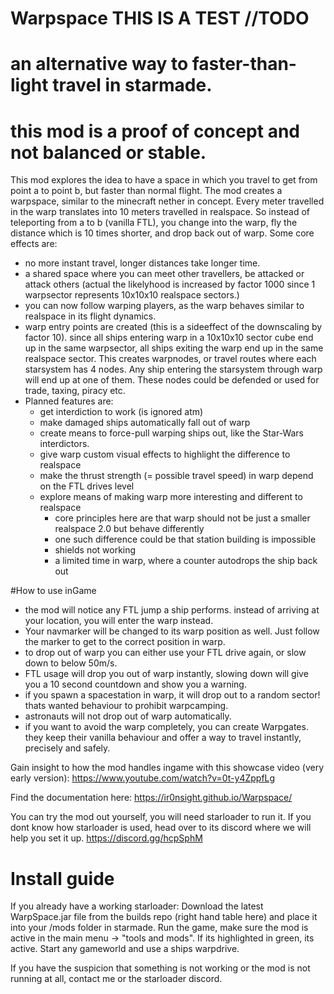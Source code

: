 # Warpspace THIS IS A TEST //TODO
# an alternative way to faster-than-light travel in starmade.
# this mod is a proof of concept and not balanced or stable.
This mod explores the idea to have a space in which you travel to get from point a to point b, but faster than normal flight.
The mod creates a warpspace, similar to the minecraft nether in concept. Every meter travelled in the warp translates into 10 meters travelled in realspace. 
So instead of teleporting from a to b (vanilla FTL), you change into the warp, fly the distance which is 10 times shorter, and drop back out of warp.
Some core effects are:
- no more instant travel, longer distances take longer time.
- a shared space where you can meet other travellers, be attacked or attack others (actual the likelyhood is increased by factor 1000 since 1 warpsector represents 10x10x10 realspace sectors.)
- you can now follow warping players, as the warp behaves similar to realspace in its flight dynamics.
- warp entry points are created (this is a sideeffect of the downscaling by factor 10). since all ships entering warp in a 10x10x10 sector cube end up in the same warpsector,
  all ships exiting the warp end up in the same realspace sector. This creates warpnodes, or travel routes where each starsystem has 4 nodes. Any ship entering the starsystem through warp will end up at one of them.
  These nodes could be defended or used for trade, taxing, piracy etc. 
- Planned features are:
   + get interdiction to work (is ignored atm)
   + make damaged ships automatically fall out of warp
   + create means to force-pull warping ships out, like the Star-Wars interdictors.
   + give warp custom visual effects to highlight the difference to realspace
   + make the thrust strength (= possible travel speed) in warp depend on the FTL drives level
   + explore means of making warp more interesting and different to realspace
        + core principles here are that warp should not be just a smaller realspace 2.0 but behave differently
        + one such difference could be that station building is impossible
        + shields not working
        + a limited time in warp, where a counter autodrops the ship back out

#How to use inGame
- the mod will notice any FTL jump a ship performs. instead of arriving at your location, you will enter the warp instead.
- Your navmarker will be changed to its warp position as well. Just follow the marker to get to the correct position in warp.
- to drop out of warp you can either use your FTL drive again, or slow down to below 50m/s.
- FTL usage will drop you out of warp instantly, slowing down will give you a 10 second countdown and show you a warning.
- if you spawn a spacestation in warp, it will drop out to a random sector! thats wanted behaviour to prohibit warpcamping.
- astronauts will not drop out of warp automatically.
- if you want to avoid the warp completely, you can create Warpgates. they keep their vanilla behaviour and offer a way to travel instantly, precisely and safely.

Gain insight to how the mod handles ingame with this showcase video (very early version):
https://www.youtube.com/watch?v=0t-y4ZppfLg

Find the documentation here:
https://ir0nsight.github.io/Warpspace/

You can try the mod out yourself, you will need starloader to run it. If you dont know how starloader is used, head over to its discord where we will help you set it up.
https://discord.gg/hcpSphM

# Install guide
If you already have a working starloader:
Download the latest WarpSpace.jar file from the builds repo (right hand table here) and place it into your /mods folder in starmade.
Run the game, make sure the mod is active in the main menu -> "tools and mods". If its highlighted in green, its active.
Start any gameworld and use a ships warpdrive.

If you have the suspicion that something is not working or the mod is not running at all, contact me or the starloader discord.
